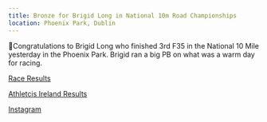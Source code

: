 ```yaml
---
title: Bronze for Brigid Long in National 10m Road Championships
location: Phoenix Park, Dublin
---
```


🥉Congratulations to Brigid Long who finished 3rd F35 in the National 10 Mile yesterday in the Phoenix Park. Brigid ran a big PB on what was a warm day for racing. 

<a href="/races/2022-07-10-National-10m-Road/" target="_blank" rel="noopener noreferrer">Race Results</a>

<a href="https://www.athleticsireland.ie/downloads/events/Womens_National_10_Mile_Results_1.pdf" target="_blank" rel="noopener noreferrer">Athletcis Ireland Results</a>

<a href="https://www.instagram.com/p/Cf3to4gsIkZ/" target="_blank" rel="noopener noreferrer">Instagram</a>